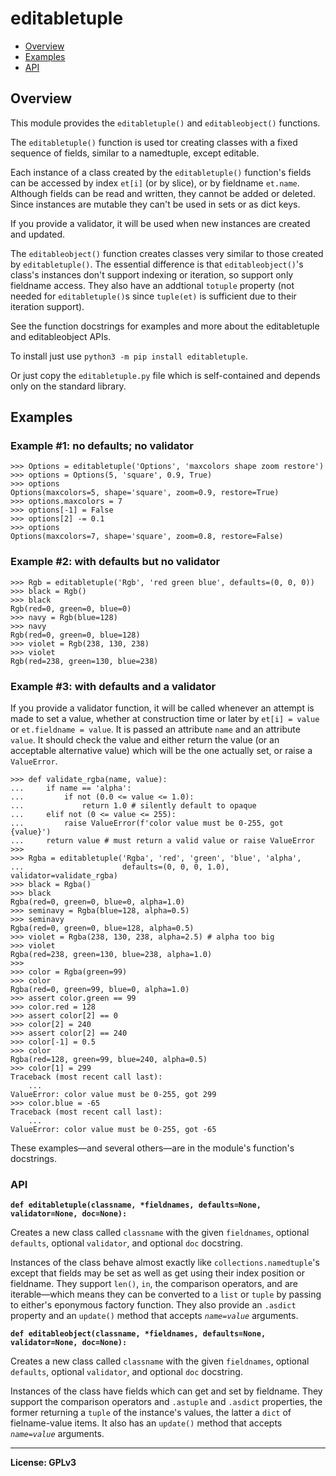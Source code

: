 # editabletuple

- [Overview](#overview)
- [Examples](#examples)
- [API](#api)

## Overview

This module provides the `editabletuple()` and `editableobject()` functions.

The `editabletuple()` function is used tor creating classes with a fixed
sequence of fields, similar to a namedtuple, except editable.

Each instance of a class created by the `editabletuple()` function's fields
can be accessed by index `et[i]` (or by slice), or by fieldname `et.name`.
Although fields can be read and written, they cannot be added or deleted.
Since instances are mutable they can't be used in sets or as dict keys.

If you provide a validator, it will be used when new instances are created
and updated.

The `editableobject()` function creates classes very similar to those
created by `editabletuple()`. The essential difference is that
``editableobject()``'s class's instances don't support indexing or
iteration, so support only fieldname access. They also have an addtional
`totuple` property (not needed for ``editabletuple()``s since `tuple(et)` is
sufficient due to their iteration support).

See the function docstrings for examples and more about the editabletuple
and editableobject APIs.

To install just use `python3 -m pip install editabletuple`.

Or just copy the `editabletuple.py` file which is self-contained and depends
only on the standard library.

## Examples

### Example #1: no defaults; no validator

    >>> Options = editabletuple('Options', 'maxcolors shape zoom restore')
    >>> options = Options(5, 'square', 0.9, True)
    >>> options
    Options(maxcolors=5, shape='square', zoom=0.9, restore=True)
    >>> options.maxcolors = 7
    >>> options[-1] = False
    >>> options[2] -= 0.1
    >>> options
    Options(maxcolors=7, shape='square', zoom=0.8, restore=False)

### Example #2: with defaults but no validator

    >>> Rgb = editabletuple('Rgb', 'red green blue', defaults=(0, 0, 0))
    >>> black = Rgb()
    >>> black
    Rgb(red=0, green=0, blue=0)
    >>> navy = Rgb(blue=128)
    >>> navy
    Rgb(red=0, green=0, blue=128)
    >>> violet = Rgb(238, 130, 238)
    >>> violet
    Rgb(red=238, green=130, blue=238)

### Example #3: with defaults and a validator

If you provide a validator function, it will be called whenever an attempt
is made to set a value, whether at construction time or later by `et[i] =
value` or `et.fieldname = value`. It is passed an attribute `name` and an
attribute `value`. It should check the value and either return the value (or
an acceptable alternative value) which will be the one actually set, or
raise a `ValueError`.

    >>> def validate_rgba(name, value):
    ...     if name == 'alpha':
    ...         if not (0.0 <= value <= 1.0):
    ...             return 1.0 # silently default to opaque
    ...     elif not (0 <= value <= 255):
    ...         raise ValueError(f'color value must be 0-255, got {value}')
    ...     return value # must return a valid value or raise ValueError
    >>>
    >>> Rgba = editabletuple('Rgba', 'red', 'green', 'blue', 'alpha',
    ...                      defaults=(0, 0, 0, 1.0), validator=validate_rgba)
    >>> black = Rgba()
    >>> black
    Rgba(red=0, green=0, blue=0, alpha=1.0)
    >>> seminavy = Rgba(blue=128, alpha=0.5)
    >>> seminavy
    Rgba(red=0, green=0, blue=128, alpha=0.5)
    >>> violet = Rgba(238, 130, 238, alpha=2.5) # alpha too big
    >>> violet
    Rgba(red=238, green=130, blue=238, alpha=1.0)
    >>>
    >>> color = Rgba(green=99)
    >>> color
    Rgba(red=0, green=99, blue=0, alpha=1.0)
    >>> assert color.green == 99
    >>> color.red = 128
    >>> assert color[2] == 0
    >>> color[2] = 240
    >>> assert color[2] == 240
    >>> color[-1] = 0.5
    >>> color
    Rgba(red=128, green=99, blue=240, alpha=0.5)
    >>> color[1] = 299
    Traceback (most recent call last):
        ...
    ValueError: color value must be 0-255, got 299
    >>> color.blue = -65
    Traceback (most recent call last):
        ...
    ValueError: color value must be 0-255, got -65

These examples—and several others—are in the module's function's
docstrings.

### API

**`def editabletuple(classname, *fieldnames, defaults=None, validator=None,
                    doc=None):`**

Creates a new class called `classname` with the given `fieldnames`, optional
``defaults``, optional ``validator``, and optional ``doc`` docstring.

Instances of the class behave almost exactly like
``collections.namedtuple``'s except that fields may be set as well as get
using their index position or fieldname. They support `len()`, `in`, the
comparison operators, and are iterable—which means they can be converted to
a `list` or `tuple` by passing to either's eponymous factory function. They
also provide an `.asdict` property and an `update()` method that accepts
_`name=value`_ arguments.

**`def editableobject(classname, *fieldnames, defaults=None, validator=None,
                     doc=None):`**

Creates a new class called `classname` with the given `fieldnames`, optional
``defaults``, optional ``validator``, and optional ``doc`` docstring.

Instances of the class have fields which can get and set by fieldname. They
support the comparison operators and `.astuple` and `.asdict` properties,
the former returning a `tuple` of the instance's values, the latter a `dict`
of fielname-value  items. It also has an `update()` method that accepts
_`name=value`_ arguments.

---

**License: GPLv3**
